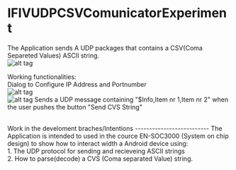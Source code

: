 IFIVUDPCSVComunicatorExperiment
===============================

The Application sends A UDP packages that contains a CSV(Coma Separeted Values) ASCII string. <br>
![alt tag](https://raw.github.com/rlangoy/IFIVUDPCSVComunicatorExperiment/blob/AlphaDev/doc/Images/MainActivity.PNG)

Working functionalities:<br>
    Dialog to Configure IP Address and Portnumber<br>
    ![alt tag](https://raw.github.com/rlangoy/IFIVUDPCSVComunicatorExperiment/blob/AlphaDev/doc/Images/IPAddressDialog.PNG)
    <br>
    ![alt tag](https://raw.github.com/rlangoy/IFIVUDPCSVComunicatorExperiment/blob/AlphaDev/doc/Images/SendButton.PNG)
    Sends a UDP message containing "$Info,Item nr 1,Item nr 2" when the user pushes the button "Send CVS String"<br>

<br>
Work in the develoment braches/Intentions
--------------------------
The Application is intended to used in the cource EN-SOC3000 (System on chip design) to show how to interact
 width a Android device using:<br>
     1. The UDP protocol for sending and recieveing ASCII strings<br>
     2. How to parse(decode) a CVS (Coma separated Value) string.<br>

